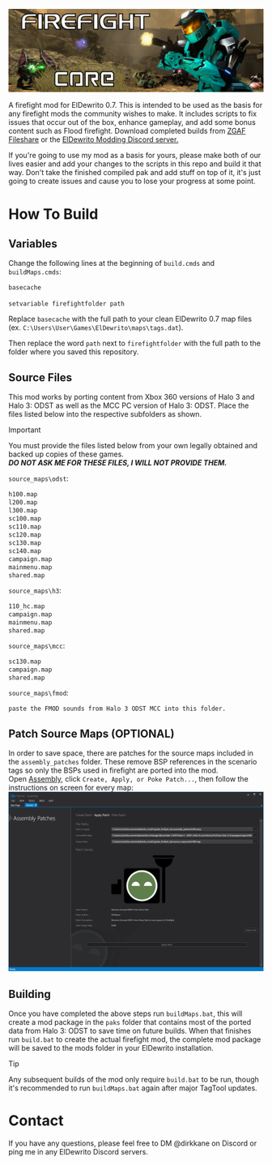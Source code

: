 ![cover photo](https://raw.githubusercontent.com/dirkkane/Firefight-Core/refs/heads/main/assets/preview.png)

A firefight mod for ElDewrito 0.7. This is intended to be used as the basis for any firefight mods the community wishes to make. It includes scripts to fix issues that occur out of the box, enhance gameplay, and add some bonus content such as Flood firefight. Download completed builds from [ZGAF Fileshare](https://fileshare.zgaf.io/api_v2/modview?modId=71) or the [ElDewrito Modding Discord server.](https://discord.gg/KGZ6uGXX)

If you're going to use my mod as a basis for yours, please make both of our lives easier and add your changes to the scripts in this repo and build it that way. Don't take the finished compiled pak and add stuff on top of it, it's just going to create issues and cause you to lose your progress at some point.

# How To Build
## Variables
Change the following lines at the beginning of `build.cmds` and `buildMaps.cmds`:

```
basecache

setvariable firefightfolder path
```

Replace `basecache` with the full path to your clean ElDewrito 0.7 map files <br> (ex. `C:\Users\User\Games\ElDewrito\maps\tags.dat`).

Then replace the word `path` next to `firefightfolder` with the full path to the folder where you saved this repository.

## Source Files
This mod works by porting content from Xbox 360 versions of Halo 3 and Halo 3: ODST as well as the MCC PC version of Halo 3: ODST. Place the files listed below into the respective subfolders as shown.
> [!IMPORTANT]  
> You must provide the files listed below from your own legally obtained and backed up copies of these games.
> <br> ***DO NOT ASK ME FOR THESE FILES, I WILL NOT PROVIDE THEM.***

`source_maps\odst`:
```
h100.map
l200.map
l300.map
sc100.map
sc110.map
sc120.map
sc130.map
sc140.map
campaign.map
mainmenu.map
shared.map
```

`source_maps\h3`:
```
110_hc.map
campaign.map
mainmenu.map
shared.map
```

`source_maps\mcc`:
```
sc130.map
campaign.map
shared.map
```

`source_maps\fmod`:
```
paste the FMOD sounds from Halo 3 ODST MCC into this folder.
```

## Patch Source Maps (OPTIONAL)
In order to save space, there are patches for the source maps included in the `assembly_patches` folder. These remove BSP references in the scenario tags so only the BSPs used in firefight are ported into the mod. <br> Open [Assembly](https://github.com/XboxChaos/Assembly), click `Create, Apply, or Poke Patch...`, then follow the instructions on screen for every map: <br> ![Assembly Patcher Screenshot](https://raw.githubusercontent.com/dirkkane/Firefight-Core/refs/heads/main/assembly_patches/assembly.png)

## Building
Once you have completed the above steps run `buildMaps.bat`, this will create a mod package in the `paks` folder that contains most of the ported data from Halo 3: ODST to save time on future builds. When that finishes run `build.bat` to create the actual firefight mod, the complete mod package will be saved to the mods folder in your ElDewrito installation.
> [!TIP]
> Any subsequent builds of the mod only require `build.bat` to be run, though it's recommended to run `buildMaps.bat` again after major TagTool updates.

# Contact
If you have any questions, please feel free to DM @dirkkane on Discord or ping me in any ElDewrito Discord servers.

